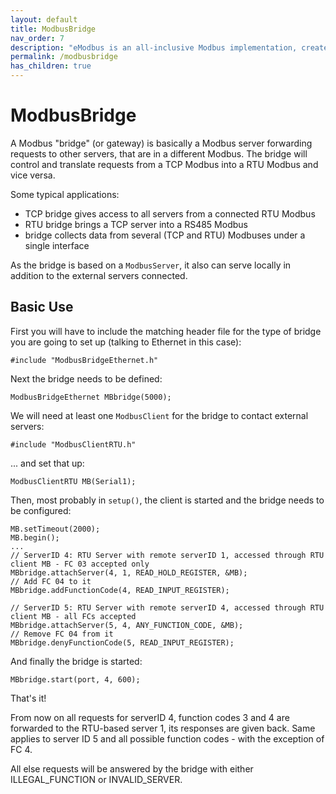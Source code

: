 ```yaml
---
layout: default
title: ModbusBridge
nav_order: 7
description: "eModbus is an all-inclusive Modbus implementation, created for ESP32 and Arduino"
permalink: /modbusbridge
has_children: true
---
```


# ModbusBridge
A Modbus "bridge" (or gateway) is basically a Modbus server forwarding requests to other servers, that are in a different Modbus. 
The bridge will control and translate requests from a TCP Modbus into a RTU Modbus and vice versa. 

Some typical applications:
- TCP bridge gives access to all servers from a connected RTU Modbus
- RTU bridge brings a TCP server into a RS485 Modbus
- bridge collects data from several (TCP and RTU) Modbuses under a single interface

As the bridge is based on a ``ModbusServer``, it also can serve locally in addition to the external servers connected.

## Basic Use
First you will have to include the matching header file for the type of bridge you are going to set up (talking to Ethernet in this case):
```
#include "ModbusBridgeEthernet.h"
```
Next the bridge needs to be defined:
```
ModbusBridgeEthernet MBbridge(5000);
```
We will need at least one ``ModbusClient`` for the bridge to contact external servers:
```
#include "ModbusClientRTU.h"
```
... and set that up:
```
ModbusClientRTU MB(Serial1);
```
Then, most probably in ``setup()``, the client is started and the bridge needs to be configured:
```
MB.setTimeout(2000);
MB.begin();
...
// ServerID 4: RTU Server with remote serverID 1, accessed through RTU client MB - FC 03 accepted only
MBbridge.attachServer(4, 1, READ_HOLD_REGISTER, &MB);
// Add FC 04 to it
MBbridge.addFunctionCode(4, READ_INPUT_REGISTER);

// ServerID 5: RTU Server with remote serverID 4, accessed through RTU client MB - all FCs accepted
MBbridge.attachServer(5, 4, ANY_FUNCTION_CODE, &MB);
// Remove FC 04 from it
MBbridge.denyFunctionCode(5, READ_INPUT_REGISTER);
```
And finally the bridge is started:
```
MBbridge.start(port, 4, 600);
```
That's it!

From now on all requests for serverID 4, function codes 3 and 4 are forwarded to the RTU-based server 1, its responses are given back. Same applies to server ID 5 and all possible function codes - with the exception of FC 4.

All else requests will be answered by the bridge with either ILLEGAL_FUNCTION or INVALID_SERVER.
